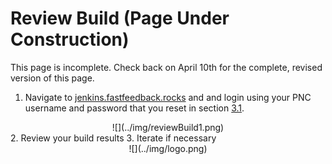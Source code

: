 # Review Build (Page Under Construction)

This page is incomplete. Check back on April 10th for the complete, revised version of this page.

1. Navigate to [jenkins.fastfeedback.rocks](http://jenkins.fastfeedback.rocks/) and and login using your PNC username and password that you reset in section [3.1](https://docs.fastfeedback.rocks/#/3/3.1-login).
<center>
  ![](../img/reviewBuild1.png)
</center>
2. Review your build results
3. Iterate if necessary

<center id="footer">
  ![](../img/logo.png)
</center>
